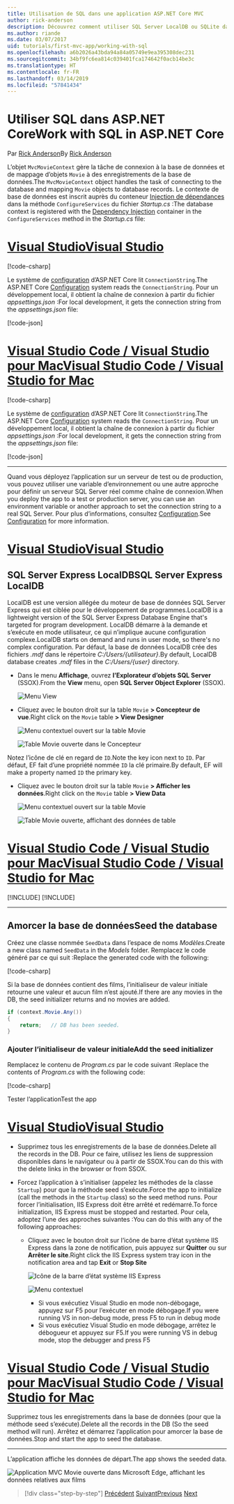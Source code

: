 ```yaml
---
title: Utilisation de SQL dans une application ASP.NET Core MVC
author: rick-anderson
description: Découvrez comment utiliser SQL Server LocalDB ou SQLite dans une application ASP.NET Core MVC.
ms.author: riande
ms.date: 03/07/2017
uid: tutorials/first-mvc-app/working-with-sql
ms.openlocfilehash: a6b2026a43bda94a84a05749e9ea395308dec231
ms.sourcegitcommit: 34bf9fc6ea814c039401fca174642f0acb14be3c
ms.translationtype: HT
ms.contentlocale: fr-FR
ms.lasthandoff: 03/14/2019
ms.locfileid: "57841434"
---
```

# <a name="work-with-sql-in-aspnet-core"></a><span data-ttu-id="c6fc8-103">Utiliser SQL dans ASP.NET Core</span><span class="sxs-lookup"><span data-stu-id="c6fc8-103">Work with SQL in ASP.NET Core</span></span>

<span data-ttu-id="c6fc8-104">Par [Rick Anderson](https://twitter.com/RickAndMSFT)</span><span class="sxs-lookup"><span data-stu-id="c6fc8-104">By [Rick Anderson](https://twitter.com/RickAndMSFT)</span></span>

<span data-ttu-id="c6fc8-105">L’objet `MvcMovieContext` gère la tâche de connexion à la base de données et de mappage d’objets `Movie` à des enregistrements de la base de données.</span><span class="sxs-lookup"><span data-stu-id="c6fc8-105">The `MvcMovieContext` object handles the task of connecting to the database and mapping `Movie` objects to database records.</span></span> <span data-ttu-id="c6fc8-106">Le contexte de base de données est inscrit auprès du conteneur [Injection de dépendances](xref:fundamentals/dependency-injection) dans la méthode `ConfigureServices` du fichier *Startup.cs* :</span><span class="sxs-lookup"><span data-stu-id="c6fc8-106">The database context is registered with the [Dependency Injection](xref:fundamentals/dependency-injection) container in the `ConfigureServices` method in the *Startup.cs* file:</span></span>

<!-- VS -------------------------->
# <a name="visual-studiotabvisual-studio"></a>[<span data-ttu-id="c6fc8-107">Visual Studio</span><span class="sxs-lookup"><span data-stu-id="c6fc8-107">Visual Studio</span></span>](#tab/visual-studio)

[!code-csharp[](~/tutorials/first-mvc-app/start-mvc/sample/MvcMovie22/Startup.cs?name=snippet_ConfigureServices&highlight=13-99)]

<span data-ttu-id="c6fc8-108">Le système de [configuration](xref:fundamentals/configuration/index) d’ASP.NET Core lit `ConnectionString`.</span><span class="sxs-lookup"><span data-stu-id="c6fc8-108">The ASP.NET Core [Configuration](xref:fundamentals/configuration/index) system reads the `ConnectionString`.</span></span> <span data-ttu-id="c6fc8-109">Pour un développement local, il obtient la chaîne de connexion à partir du fichier *appsettings.json* :</span><span class="sxs-lookup"><span data-stu-id="c6fc8-109">For local development, it gets the connection string from the *appsettings.json* file:</span></span>

[!code-json[](start-mvc/sample/MvcMovie/appsettings.json?highlight=2&range=8-10)]

<!-- Code -------------------------->
# <a name="visual-studio-code--visual-studio-for-mactabvisual-studio-codevisual-studio-mac"></a>[<span data-ttu-id="c6fc8-110">Visual Studio Code / Visual Studio pour Mac</span><span class="sxs-lookup"><span data-stu-id="c6fc8-110">Visual Studio Code / Visual Studio for Mac</span></span>](#tab/visual-studio-code+visual-studio-mac)

[!code-csharp[](~/tutorials/first-mvc-app/start-mvc/sample/MvcMovie22/Startup.cs?name=snippet_UseSqlite&highlight=11-12)]

<span data-ttu-id="c6fc8-111">Le système de [configuration](xref:fundamentals/configuration/index) d’ASP.NET Core lit `ConnectionString`.</span><span class="sxs-lookup"><span data-stu-id="c6fc8-111">The ASP.NET Core [Configuration](xref:fundamentals/configuration/index) system reads the `ConnectionString`.</span></span> <span data-ttu-id="c6fc8-112">Pour un développement local, il obtient la chaîne de connexion à partir du fichier *appsettings.json* :</span><span class="sxs-lookup"><span data-stu-id="c6fc8-112">For local development, it gets the connection string from the *appsettings.json* file:</span></span>

[!code-json[](~/tutorials/first-mvc-app/start-mvc/sample/MvcMovie22/appsettingsSQLite.json?highlight=2&range=8-10)]

---  
<!-- End of VS tabs -->

<span data-ttu-id="c6fc8-113">Quand vous déployez l’application sur un serveur de test ou de production, vous pouvez utiliser une variable d’environnement ou une autre approche pour définir un serveur SQL Server réel comme chaîne de connexion.</span><span class="sxs-lookup"><span data-stu-id="c6fc8-113">When you deploy the app to a test or production server, you can use an environment variable or another approach to set the connection string to a real SQL Server.</span></span> <span data-ttu-id="c6fc8-114">Pour plus d’informations, consultez [Configuration](xref:fundamentals/configuration/index).</span><span class="sxs-lookup"><span data-stu-id="c6fc8-114">See [Configuration](xref:fundamentals/configuration/index) for more information.</span></span>

<!-- VS -------------------------->
# <a name="visual-studiotabvisual-studio"></a>[<span data-ttu-id="c6fc8-115">Visual Studio</span><span class="sxs-lookup"><span data-stu-id="c6fc8-115">Visual Studio</span></span>](#tab/visual-studio)

## <a name="sql-server-express-localdb"></a><span data-ttu-id="c6fc8-116">SQL Server Express LocalDB</span><span class="sxs-lookup"><span data-stu-id="c6fc8-116">SQL Server Express LocalDB</span></span>

<span data-ttu-id="c6fc8-117">LocalDB est une version allégée du moteur de base de données SQL Server Express qui est ciblée pour le développement de programmes.</span><span class="sxs-lookup"><span data-stu-id="c6fc8-117">LocalDB is a lightweight version of the SQL Server Express Database Engine that's targeted for program development.</span></span> <span data-ttu-id="c6fc8-118">LocalDB démarre à la demande et s’exécute en mode utilisateur, ce qui n’implique aucune configuration complexe.</span><span class="sxs-lookup"><span data-stu-id="c6fc8-118">LocalDB starts on demand and runs in user mode, so there's no complex configuration.</span></span> <span data-ttu-id="c6fc8-119">Par défaut, la base de données LocalDB crée des fichiers *.mdf* dans le répertoire *C:/Users/{utilisateur}*.</span><span class="sxs-lookup"><span data-stu-id="c6fc8-119">By default, LocalDB database creates *.mdf* files in the *C:/Users/{user}* directory.</span></span>

* <span data-ttu-id="c6fc8-120">Dans le menu **Affichage**, ouvrez **l’Explorateur d’objets SQL Server** (SSOX).</span><span class="sxs-lookup"><span data-stu-id="c6fc8-120">From the **View** menu, open **SQL Server Object Explorer** (SSOX).</span></span>

  ![Menu View](working-with-sql/_static/ssox.png)

* <span data-ttu-id="c6fc8-122">Cliquez avec le bouton droit sur la table `Movie` **> Concepteur de vue**.</span><span class="sxs-lookup"><span data-stu-id="c6fc8-122">Right click on the `Movie` table **> View Designer**</span></span>

  ![Menu contextuel ouvert sur la table Movie](working-with-sql/_static/design.png)

  ![Table Movie ouverte dans le Concepteur](working-with-sql/_static/dv.png)

<span data-ttu-id="c6fc8-125">Notez l’icône de clé en regard de `ID`.</span><span class="sxs-lookup"><span data-stu-id="c6fc8-125">Note the key icon next to `ID`.</span></span> <span data-ttu-id="c6fc8-126">Par défaut, EF fait d’une propriété nommée `ID` la clé primaire.</span><span class="sxs-lookup"><span data-stu-id="c6fc8-126">By default, EF will make a property named `ID` the primary key.</span></span>

* <span data-ttu-id="c6fc8-127">Cliquez avec le bouton droit sur la table `Movie` **> Afficher les données**.</span><span class="sxs-lookup"><span data-stu-id="c6fc8-127">Right click on the `Movie` table **> View Data**</span></span>

  ![Menu contextuel ouvert sur la table Movie](working-with-sql/_static/ssox2.png)

  ![Table Movie ouverte, affichant des données de table](working-with-sql/_static/vd22.png)

# <a name="visual-studio-code--visual-studio-for-mactabvisual-studio-codevisual-studio-mac"></a>[<span data-ttu-id="c6fc8-130">Visual Studio Code / Visual Studio pour Mac</span><span class="sxs-lookup"><span data-stu-id="c6fc8-130">Visual Studio Code / Visual Studio for Mac</span></span>](#tab/visual-studio-code+visual-studio-mac)

[!INCLUDE[](~/includes/rp/sqlite.md)]
[!INCLUDE[](~/includes/RP-mvc-shared/sqlite-warn.md)]

---  
<!-- End of VS tabs -->

## <a name="seed-the-database"></a><span data-ttu-id="c6fc8-131">Amorcer la base de données</span><span class="sxs-lookup"><span data-stu-id="c6fc8-131">Seed the database</span></span>

<span data-ttu-id="c6fc8-132">Créez une classe nommée `SeedData` dans l’espace de noms *Modèles*.</span><span class="sxs-lookup"><span data-stu-id="c6fc8-132">Create a new class named `SeedData` in the *Models* folder.</span></span> <span data-ttu-id="c6fc8-133">Remplacez le code généré par ce qui suit :</span><span class="sxs-lookup"><span data-stu-id="c6fc8-133">Replace the generated code with the following:</span></span>

[!code-csharp[](~/tutorials/first-mvc-app/start-mvc/sample/MvcMovie22/Models/SeedData.cs?name=snippet_1)]

<span data-ttu-id="c6fc8-134">Si la base de données contient des films, l’initialiseur de valeur initiale retourne une valeur et aucun film n’est ajouté.</span><span class="sxs-lookup"><span data-stu-id="c6fc8-134">If there are any movies in the DB, the seed initializer returns and no movies are added.</span></span>

```csharp
if (context.Movie.Any())
{
    return;   // DB has been seeded.
}
```

<a name="si"></a>
### <a name="add-the-seed-initializer"></a><span data-ttu-id="c6fc8-135">Ajouter l’initialiseur de valeur initiale</span><span class="sxs-lookup"><span data-stu-id="c6fc8-135">Add the seed initializer</span></span>

<span data-ttu-id="c6fc8-136">Remplacez le contenu de *Program.cs* par le code suivant :</span><span class="sxs-lookup"><span data-stu-id="c6fc8-136">Replace the contents of *Program.cs* with the following code:</span></span>

[!code-csharp[](~/tutorials/first-mvc-app/start-mvc/sample/MvcMovie22/Program.cs)]

<span data-ttu-id="c6fc8-137">Tester l’application</span><span class="sxs-lookup"><span data-stu-id="c6fc8-137">Test the app</span></span>

<!-- VS -------------------------->
# <a name="visual-studiotabvisual-studio"></a>[<span data-ttu-id="c6fc8-138">Visual Studio</span><span class="sxs-lookup"><span data-stu-id="c6fc8-138">Visual Studio</span></span>](#tab/visual-studio)

* <span data-ttu-id="c6fc8-139">Supprimez tous les enregistrements de la base de données.</span><span class="sxs-lookup"><span data-stu-id="c6fc8-139">Delete all the records in the DB.</span></span> <span data-ttu-id="c6fc8-140">Pour ce faire, utilisez les liens de suppression disponibles dans le navigateur ou à partir de SSOX.</span><span class="sxs-lookup"><span data-stu-id="c6fc8-140">You can do this with the delete links in the browser or from SSOX.</span></span>
* <span data-ttu-id="c6fc8-141">Forcez l’application à s’initialiser (appelez les méthodes de la classe `Startup`) pour que la méthode seed s’exécute.</span><span class="sxs-lookup"><span data-stu-id="c6fc8-141">Force the app to initialize (call the methods in the `Startup` class) so the seed method runs.</span></span> <span data-ttu-id="c6fc8-142">Pour forcer l’initialisation, IIS Express doit être arrêté et redémarré.</span><span class="sxs-lookup"><span data-stu-id="c6fc8-142">To force initialization, IIS Express must be stopped and restarted.</span></span> <span data-ttu-id="c6fc8-143">Pour cela, adoptez l’une des approches suivantes :</span><span class="sxs-lookup"><span data-stu-id="c6fc8-143">You can do this with any of the following approaches:</span></span>

  * <span data-ttu-id="c6fc8-144">Cliquez avec le bouton droit sur l’icône de barre d’état système IIS Express dans la zone de notification, puis appuyez sur **Quitter** ou sur **Arrêter le site**.</span><span class="sxs-lookup"><span data-stu-id="c6fc8-144">Right click the IIS Express system tray icon in the notification area and tap **Exit** or **Stop Site**</span></span>

    ![Icône de la barre d’état système IIS Express](working-with-sql/_static/iisExIcon.png)

    ![Menu contextuel](working-with-sql/_static/stopIIS.png)

    * <span data-ttu-id="c6fc8-147">Si vous exécutiez Visual Studio en mode non-débogage, appuyez sur F5 pour l’exécuter en mode débogage.</span><span class="sxs-lookup"><span data-stu-id="c6fc8-147">If you were running VS in non-debug mode, press F5 to run in debug mode</span></span>
    * <span data-ttu-id="c6fc8-148">Si vous exécutiez Visual Studio en mode débogage, arrêtez le débogueur et appuyez sur F5.</span><span class="sxs-lookup"><span data-stu-id="c6fc8-148">If you were running VS in debug mode, stop the debugger and press F5</span></span>

<!-- Code -------------------------->
# <a name="visual-studio-code--visual-studio-for-mactabvisual-studio-codevisual-studio-mac"></a>[<span data-ttu-id="c6fc8-149">Visual Studio Code / Visual Studio pour Mac</span><span class="sxs-lookup"><span data-stu-id="c6fc8-149">Visual Studio Code / Visual Studio for Mac</span></span>](#tab/visual-studio-code+visual-studio-mac)

<span data-ttu-id="c6fc8-150">Supprimez tous les enregistrements dans la base de données (pour que la méthode seed s’exécute).</span><span class="sxs-lookup"><span data-stu-id="c6fc8-150">Delete all the records in the DB (So the seed method will run).</span></span> <span data-ttu-id="c6fc8-151">Arrêtez et démarrez l’application pour amorcer la base de données.</span><span class="sxs-lookup"><span data-stu-id="c6fc8-151">Stop and start the app to seed the database.</span></span>

---  
<!-- End of VS tabs -->

<span data-ttu-id="c6fc8-152">L’application affiche les données de départ.</span><span class="sxs-lookup"><span data-stu-id="c6fc8-152">The app shows the seeded data.</span></span>

![Application MVC Movie ouverte dans Microsoft Edge, affichant les données relatives aux films](working-with-sql/_static/m55.png)

> [!div class="step-by-step"]
> <span data-ttu-id="c6fc8-154">[Précédent](adding-model.md)
> [Suivant](controller-methods-views.md)</span><span class="sxs-lookup"><span data-stu-id="c6fc8-154">[Previous](adding-model.md)
[Next](controller-methods-views.md)</span></span>  
